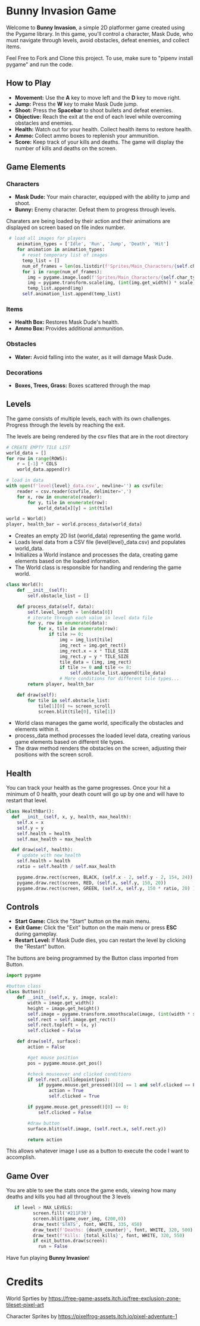 # Bunny Invasion Game

Welcome to **Bunny Invasion**, a simple 2D platformer game created using the Pygame library. In this game, you'll control a character, Mask Dude, who must navigate through levels, avoid obstacles, defeat enemies, and collect items.

Feel Free to Fork and Clone this project. To use, make sure to "pipenv install pygame" and run the code.

## How to Play

- **Movement:** Use the **A** key to move left and the **D** key to move right.
- **Jump:** Press the **W** key to make Mask Dude jump.
- **Shoot:** Press the **Spacebar** to shoot bullets and defeat enemies.
- **Objective:** Reach the exit at the end of each level while overcoming obstacles and enemies.
- **Health:** Watch out for your health. Collect health items to restore health.
- **Ammo:** Collect ammo boxes to replenish your ammunition.
- **Score:** Keep track of your kills and deaths. The game will display the number of kills and deaths on the screen.

## Game Elements

### Characters

- **Mask Dude:** Your main character, equipped with the ability to jump and shoot.
- **Bunny:** Enemy character. Defeat them to progress through levels.

Charaters are being loaded by their action and their animations are displayed on screen based on file index number.

```python
 # load all images for players
    animation_types = ['Idle', 'Run', 'Jump', 'Death', 'Hit']
    for animation in animation_types:
      # reset temporary list of images
      temp_list = []
      num_of_frames = len(os.listdir(f'Sprites/Main_Characters/{self.char_type}/{animation}'))
      for i in range(num_of_frames):
        img = pygame.image.load(f'Sprites/Main_Characters/{self.char_type}/{animation}/{i}.png').convert_alpha()
        img = pygame.transform.scale(img, (int(img.get_width() * scale), int(img.get_height() * scale)))
        temp_list.append(img)
      self.animation_list.append(temp_list)
```

### Items

- **Health Box:** Restores Mask Dude's health.
- **Ammo Box:** Provides additional ammunition.

### Obstacles

- **Water:** Avoid falling into the water, as it will damage Mask Dude.

### Decorations

- **Boxes, Trees, Grass:** Boxes scattered through the map

## Levels

The game consists of multiple levels, each with its own challenges. Progress through the levels by reaching the exit.

The levels are being rendered by the csv files that are in the root directory

```python
# CREATE EMPTY TILE LIST
world_data = []
for row in range(ROWS):
    r = [-1] * COLS
    world_data.append(r)

# load in data
with open(f'level{level}_data.csv', newline='') as csvfile:
    reader = csv.reader(csvfile, delimiter=',')
    for x, row in enumerate(reader):
        for y, tile in enumerate(row):
            world_data[x][y] = int(tile)

world = World()
player, health_bar = world.process_data(world_data)
```

- Creates an empty 2D list (world_data) representing the game world.
- Loads level data from a CSV file (level{level}\_data.csv) and populates world_data.
- Initializes a World instance and processes the data, creating game elements based on the loaded information.
- The World class is responsible for handling and rendering the game world.

```python
class World():
    def __init__(self):
        self.obstacle_list = []

    def process_data(self, data):
        self.level_length = len(data[0])
        # iterate through each value in level data file
        for y, row in enumerate(data):
            for x, tile in enumerate(row):
                if tile >= 0:
                    img = img_list[tile]
                    img_rect = img.get_rect()
                    img_rect.x = x * TILE_SIZE
                    img_rect.y = y * TILE_SIZE
                    tile_data = (img, img_rect)
                    if tile >= 0 and tile <= 8:
                        self.obstacle_list.append(tile_data)
                    # More conditions for different tile types...
        return player, health_bar

    def draw(self):
        for tile in self.obstacle_list:
            tile[1][0] += screen_scroll
            screen.blit(tile[0], tile[1])
```

- World class manages the game world, specifically the obstacles and elements within it.
- process_data method processes the loaded level data, creating various game elements based on different tile types.
- The draw method renders the obstacles on the screen, adjusting their positions with the screen scroll.

## Health

You can track your health as the game progresses. Once your hit a minimum of 0 health, your death count will go up by one and will have to restart that level.

```python
class HealthBar():
  def __init__(self, x, y, health, max_health):
    self.x = x
    self.y = y
    self.health = health
    self.max_health = max_health

  def draw(self, health):
    # update with new health
    self.health = health
    ratio = self.health / self.max_health

    pygame.draw.rect(screen, BLACK, (self.x - 2, self.y - 2, 154, 24))
    pygame.draw.rect(screen, RED, (self.x, self.y, 150, 20))
    pygame.draw.rect(screen, GREEN, (self.x, self.y, 150 * ratio, 20) )

```

## Controls

- **Start Game:** Click the "Start" button on the main menu.
- **Exit Game:** Click the "Exit" button on the main menu or press **ESC** during gameplay.
- **Restart Level:** If Mask Dude dies, you can restart the level by clicking the "Restart" button.

The buttons are being programmed by the Button class imported from Button.

```python
import pygame

#button class
class Button():
	def __init__(self,x, y, image, scale):
		width = image.get_width()
		height = image.get_height()
		self.image = pygame.transform.smoothscale(image, (int(width * scale), int(height * scale)))
		self.rect = self.image.get_rect()
		self.rect.topleft = (x, y)
		self.clicked = False

	def draw(self, surface):
		action = False

		#get mouse position
		pos = pygame.mouse.get_pos()

		#check mouseover and clicked conditions
		if self.rect.collidepoint(pos):
			if pygame.mouse.get_pressed()[0] == 1 and self.clicked == False:
				action = True
				self.clicked = True

		if pygame.mouse.get_pressed()[0] == 0:
			self.clicked = False

		#draw button
		surface.blit(self.image, (self.rect.x, self.rect.y))

		return action
```

This allows whatever image I use as a button to execute the code I want to accomplish.

## Game Over

You are able to see the stats once the game ends, viewing how many deaths and kills you had all throughout the 3 levels

```python
   if level > MAX_LEVELS:
          screen.fill('#211F30')
          screen.blit(game_over_img, (200,0))
          draw_text('STATS', font, WHITE, 335, 450)
          draw_text(f'Deaths: {death_counter}', font, WHITE, 320, 500)
          draw_text(f'Kills: {total_kills}', font, WHITE, 320, 550)
          if exit_button.draw(screen):
            run = False
```

Have fun playing **Bunny Invasion**!

# Credits

World Sprties by https://free-game-assets.itch.io/free-exclusion-zone-tileset-pixel-art

Character Sprites by https://pixelfrog-assets.itch.io/pixel-adventure-1
